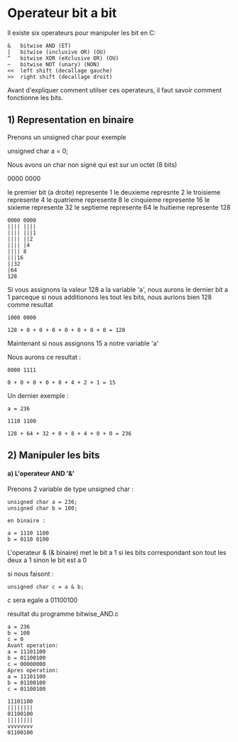 # Operateur bit a bit

Il existe six operateurs pour manipuler les bit en C:

```
& 	bitwise AND (ET)
| 	bitwise (inclusive OR) (OU)
^ 	bitwise XOR (eXclusive OR) (OU)
~ 	bitwise NOT (unary) (NON)
<< 	left shift (decallage gauche)
>> 	right shift (decallage droit)
```

Avant d'expliquer comment utilser ces operateurs, il faut savoir comment fonctionne les bits.

## 1) Representation en binaire 

Prenons un unsigned char pour exemple

unsigned char a = 0;

Nous avons un char non signé qui est sur un octet (8 bits)

0000 0000

le premier bit (a droite) represente 1
le deuxieme represnte 2
le troisieme represente 4
le quatrieme represente 8
le cinquieme represente 16
le sixieme represente 32
le septieme represente 64
le huitieme represente 128

```
0000 0000
|||| ||||
|||| |||1
|||| ||2
|||| |4
|||| 8
|||16
||32
|64
128
```
Si vous assignons la valeur 128 a la variable 'a', nous aurons le dernier bit a 1 parceque si nous additionons les tout les bits, nous aurions bien 128 comme resultat

```
1000 0000

128 + 0 + 0 + 0 + 0 + 0 + 0 + 0 = 128
```

Maintenant si nous assignons 15 a notre variable 'a'

Nous aurons ce resultat :

```
0000 1111

0 + 0 + 0 + 0 + 8 + 4 + 2 + 1 = 15
```

Un dernier exemple :

```
a = 236

1110 1100

128 + 64 + 32 + 0 + 8 + 4 + 0 + 0 = 236
```

## 2) Manipuler les bits

#### a) L'operateur AND '&'

Prenons 2 variable de type unsigned char :

```
unsigned char a = 236;
unsigned char b = 100;

en binaire :

a = 1110 1100
b = 0110 0100
```

L'operateur & (& binaire) met le bit a 1 si les bits correspondant son tout les deux a 1 sinon le bit est a 0

si nous faisont :

```
unsigned char c = a & b;
```

c sera egale a 01100100

resultat du programme bitwise_AND.c

```
a = 236
b = 100
c = 0
Avant operation:
a = 11101100
b = 01100100
c = 00000000
Apres operation:
a = 11101100
b = 01100100
c = 01100100
```
```
11101100
||||||||
01100100
||||||||
vvvvvvvv
01100100
```










